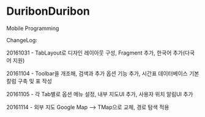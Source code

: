 # DuribonDuribon

Mobile Programming 

ChangeLog:

20161031 - TabLayout로 디자인 레이아웃 구성, Fragment 추가, 한국어 추가(다국어 지원)

20161104 - Toolbar을 개조해, 검색과 추가 옵션 기능 추가, 시간표 데이터베이스 기본 칼럼 구축 및 표 작성

20161105 - 각 Tab별로 옵션 메뉴 설정, 내부 지도UI 추가, 사용자 위치 알림UI 추가

20161114 - 외부 지도 Google Map --> TMap으로 교체, 경로 탐색 적용
